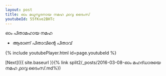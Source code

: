 ```yaml
---
layout: post
title: ഓം മധുസൂദനായ നമഹ ൧൦൮ ടൈംസ്
youtubeId: 55fKve2BHTc
---
```

 
 
 ഓം പിതാമഹായ നമഹ 
 
 -  ആരാണ് പിതാവിന്റെ പിതാവ് 
 
  
 
  
 
 
 
 
 
 


{% include youtubePlayer.html id=page.youtubeId %}
 
[Next]({{ site.baseurl }}{% link  split2/_posts/2016-03-08-ഓം മഹദ്‌ധാരയെ നമഹ ൧൦൮ ടൈംസ്.md%})
 
